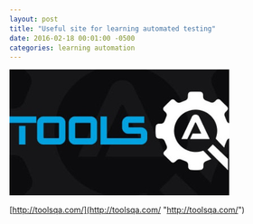 ```yaml
---
layout: post
title: "Useful site for learning automated testing"
date: 2016-02-18 00:01:00 -0500
categories: learning automation
---
```

![alt text](/assets/toolsqa.png "Useful site for learning automated testing") <br>

[http://toolsqa.com/](http://toolsqa.com/ "http://toolsqa.com/")
